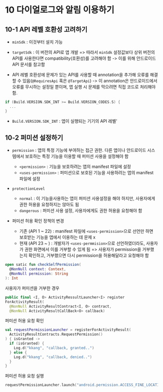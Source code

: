 # 10 다이얼로그와 알림 이용하기
## 10-1 API 레벨 호환성 고려하기
- `minSdk` : 이것부터 설치 가능 
- `targetSdk` : 이 버전의 API로 앱 개발
=> 따라서 `minSdk` 설정값보다 상위 버전의 API를 사용한다면 compatibility(호환성)를 고려해야 함 -> 이를 위해 안드로이드 API 문서를 참고함

- API 레벨 호환성에 문제가 있는 API를 사용할 때 annotation을 추가해 오류를 해결할 수 있음(`@RequiresApi` 혹은 `@TargetApi`)
  -> 이 annotation은 안드로이드에서 오류를 무시하는 설정일 뿐이며, 앱 실행 시 문제를 막으려면 직접 코드로 처리해야 함.

```Kotlin
if (Build.VERSION.SDK_INT >= Build.VERSION_CODES.S) {
  ...
}
```

- `Build.VERSION.SDK_INT` : 앱이 실행되는 기기의 API 레벨'

## 10-2 퍼미션 설정하기
- `permission` : 앱의 특정 기능에 부여하는 접근 권한. 다른 앱이나 안드로이드 시스템에서 보호하는 특정 기능을 이용할 때 퍼미션 사용을 설정해야 함
  - `<permission>` : 기능을 보호하려는 앱의 manifest 파일에 설정
  - `<uses-permission>` : 퍼미션으로 보호된 기능을 사용하려는 앱의 manifest 파일에 설정
 
- `protectionLevel`
  - `normal` : 이 기능을사용하는 앱이 퍼미션 사용설정을 해야 하지만, 사용자에게 권한 허용을 요청하지는 않아도 됨
  - `dangerous` : 퍼미션 사용 설정, 사용자에게도 권한 허용을 요청해야 함
 
- 퍼미션 허용 확인 정책의 변경
  - 기존 (API 1 ~ 22) : manifest 파일에 `<uses-permission>`으로 선언만 하면 보호받는 기능을 앱에서 이용하는 데 문제 x
  - 현재 (API 23 ~  ) : 개발자가 `<uses-permmision>`으로 선언하였더라도, 사용자가 권한 화면에서 이를 거부할 수 있게 됨
    => 사용자가 permission을 거부했는지 확인하고, 거부했으면 다시 permission을 허용해달라고 요청해야 함
```Kotlin
open satic fun checkSelfPermission(
  @NonNull context: Context,
  @NonNull permission: String
): Int
```

사용자가 퍼미션을 거부한 경우
```Kotlin
public final <I, O> ActivityRessultLauncher<I> register
ForActivityResult(
  @NonNull ActivityResultContract<I, O> contract,
  @NonNull ActivityResultCallBack<O> callback)
```

퍼미션 허용 요청 확인
```Kotlin
val requestPermissionLauncher = registerForActivityResult(
  ActivityResultContracts.RequestPermission()
) { isGranted ->
  if (isGranted) {
    Log.d("kkang", "callback, granted..")
  } else {
    Log.d("kkang", "callback, denied..")
  }
}
```

퍼미션 허용 요청 실행
```Kotlin
requestPermissionLauncher.launch("android.permission.ACCESS_FINE_LOCATION")
```
